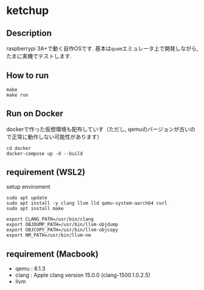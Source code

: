 # ketchup

## Description
raspberrypi 3A+で動く自作OSです.
基本は`quem`エミュレータ上で開発しながら, たまに実機でテストします.

## How to run
```
make
make run
```

## Run on Docker
dockerで作った仮想環境も配布していす（ただし, qemuのバージョンが古いので正常に動作しない可能性があります）
```
cd docker
docker-compose up -d --build
```

## requirement (WSL2)
setup enviroment
```
sudo apt update
sudo apt install -y clang llvm lld qemu-system-aarch64 curl
sudo apt install make

export CLANG_PATH=/usr/bin/clang
export OBJDUMP_PATH=/usr/bin/llvm-objdump
export OBJCOPY_PATH=/usr/bin/llvm-objcopy
export NM_PATH=/usr/bin/llvm-nm
```

## requirement (Macbook)
- qemu : 8.1.3
- clang : Apple clang version 15.0.0 (clang-1500.1.0.2.5)
- llvm